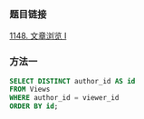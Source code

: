 ### 题目链接
[1148. 文章浏览 I](https://leetcode.cn/problems/article-views-i)

### 方法一
```SQL
SELECT DISTINCT author_id AS id
FROM Views
WHERE author_id = viewer_id
ORDER BY id;
```